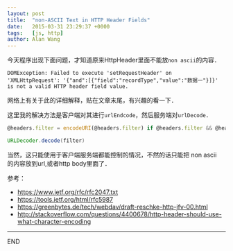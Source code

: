 ```yaml
---
layout: post
title:  "non-ASCII Text in HTTP Header Fields"
date:   2015-03-31 23:29:37 +0000
tags:   [js, http]
author: Alan Wang
---
```


今天程序出现下面问题，才知道原来HttpHeader里面不能放`non ascii`的内容．

```
DOMException: Failed to execute 'setRequestHeader' on 'XMLHttpRequest': '{"and":[{"field":"recordType","value":"数据一"}]}' is not a valid HTTP header field value.
```

网络上有关于此的详细解释，贴在文章末尾，有兴趣的看一下．

这里我的解决方法是客户端对其进行`urlEndcode`，然后服务端对`urlDecode`．
```javascript
@headers.filter = encodeURI(@headers.filter) if @headers.filter && @headers.filter.indexOf('{')==0
```
```groovy
URLDecoder.decode(filter)
```
当然，这只能使用于客户端服务端都能控制的情况，不然的话只能把 non ascii　的内容放到url,或者http body里面了．


参考：
- https://www.ietf.org/rfc/rfc2047.txt
- https://tools.ietf.org/html/rfc5987
- https://greenbytes.de/tech/webdav/draft-reschke-http-jfv-00.html
- http://stackoverflow.com/questions/4400678/http-header-should-use-what-character-encoding


---
END
